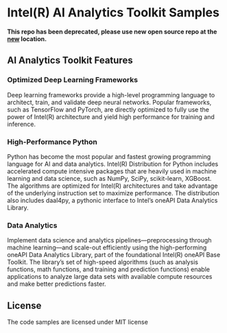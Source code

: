 # Intel(R) AI Analytics Toolkit Samples
**This repo has been deprecated, please use new open source repo at the [new](https://github.com/oneapi-src/oneAPI-samples ) location.**


## AI Analytics Toolkit Features
### Optimized Deep Learning Frameworks
Deep learning frameworks provide a high-level programming language to architect, train, and validate deep neural networks. Popular frameworks, such as TensorFlow and PyTorch, are directly optimized to fully use the power of Intel(R) architecture and yield high performance for training and inference.
 

### High-Performance Python
Python has become the most popular and fastest growing programming language for AI and data analytics. Intel(R) Distribution for Python includes accelerated compute intensive packages that are heavily used in machine learning and data science, such as NumPy, SciPy, scikit-learn, XGBoost. The algorithms are optimized for Intel(R) architectures and take advantage of the underlying instruction set to maximize performance. The distribution also includes daal4py, a pythonic interface to Intel’s oneAPI Data Analytics Library.
 

### Data Analytics
Implement data science and analytics pipelines—preprocessing through machine learning—and scale-out efficiently using the high-performing oneAPI Data Analytics Library, part of the foundational Intel(R) oneAPI Base Toolkit. The library’s set of high-speed algorithms (such as analysis functions, math functions, and training and prediction functions) enable applications to analyze large data sets with available compute resources and make better predictions faster.



## 


## License  
The code samples are licensed under MIT license  



